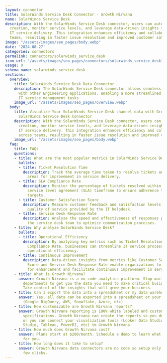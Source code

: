 ```yaml
---
layout: connector
title: SolarWinds Service Desk Connector - Growth Nirvana
name: SolarWinds Service Desk
description: With the SolarWinds Service Desk connector, users can automate ticket
  creation, monitor service levels, and leverage data-driven insights to optimize
  IT service delivery. This integration enhances efficiency and collaboration across
  teams, resulting in faster issue resolution and improved customer satisfaction.
image: "/assets/images/seo_pages/body.webp"
date: '2024-08-27'
categories: connectors
permalink: connectors/solarwinds_service_desk
icon_url: "/assets/images/seo_pages/connectors/solarwinds_service_desk"
usage: 0
schema_name: solarwinds_service_desk
sections:
  overview:
    title: SolarWinds Service Desk Data Connector
    description: The SolarWinds Service Desk connector allows seamless integration
      with other Engineering applications, enabling a more streamlined workflow for
      IT service management tasks.
    image_url: "/assets/images/seo_pages/overview.webp"
  body:
    title: Visualize Your SolarWinds Service Desk channel data with Growth Nirvana's
      SolarWinds Service Desk Connector
    description: With the SolarWinds Service Desk connector, users can automate ticket
      creation, monitor service levels, and leverage data-driven insights to optimize
      IT service delivery. This integration enhances efficiency and collaboration
      across teams, resulting in faster issue resolution and improved customer satisfaction.
    image_url: "/assets/images/seo_pages/body.webp"
  faq:
    title: FAQs
    questions:
    - title: What are the most popular metrics in SolarWinds Service Desk to analyze?
      bullets:
      - title: Ticket Resolution Time
        description: Track the average time taken to resolve tickets and identify
          areas for improvement in service delivery.
      - title: SLA Compliance Rate
        description: Monitor the percentage of tickets resolved within the designated
          service level agreement (SLA) timeframe to ensure adherence to performance
          targets.
      - title: Customer Satisfaction Score
        description: Measure customer feedback and satisfaction levels to gauge the
          quality of service provided by the IT helpdesk.
      - title: Service Desk Response Rate
        description: Analyze the speed and effectiveness of responses provided by
          the service desk team to optimize communication processes.
    - title: Why analyze SolarWinds Service Desk?
      bullets:
      - title: Operational Efficiency
        description: By analyzing key metrics such as Ticket Resolution Time and SLA
          Compliance Rate, businesses can streamline IT service processes and enhance
          operational efficiency.
      - title: Continuous Improvement
        description: Data-driven insights from metrics like Customer Satisfaction
          Score and Service Desk Response Rate enable organizations to identify areas
          for enhancement and facilitate continuous improvement in service delivery.
    - title: What is Growth Nirvana?
      answer: Growth Nirvana is a no code analytics platform. Stop waiting for other
        departments to get you the data you need to make critical business decisions.
        Take control of the insights that will grow your business.
    - title: Can I export the data into a spreadsheet or my data warehouse?
      answer: Yes, all data can be exported into a spreadsheet or your data warehouse
        (Google BigQuery, AWS, Snowflake, Azure, etc)
    - title: How customizable are Growth Nirvana reports?
      answer: Growth Nirvana reporting is 100% white labeled and customized to your
        specifications. Growth Nirvana can create the reports so you don’t have to
        or you can connect your visualization tools (Looker Data Studio/Google Data
        Studio, Tableau, PowerBI, etc) to Growth Nirvana.
    - title: How much does Growth Nirvana cost?
      answer: Plans start at $200/month. Schedule a demo to learn what plan is best
        for you.
    - title: How long does it take to setup?
      answer: Growth Nirvana data connectors are no code so setup only requires a
        few clicks.
---
```


